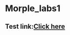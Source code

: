 # Morple_labs1

## Test link:[Click here](https://curly-space-telegram-r94vrrr9xxjhpv9x-5000.app.github.dev/htop)
